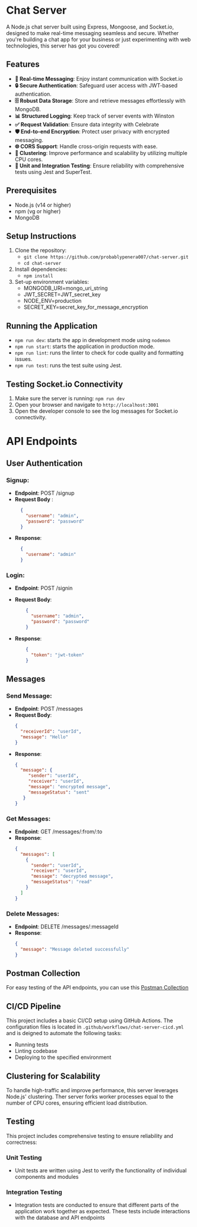 # Chat Server
A Node.js chat server built using Express, Mongoose, and Socket.io, designed to make real-time messaging seamless and secure. Whether you're building a chat app for your business or just experimenting with web technologies, this server has got you covered!

## Features
- **💬 Real-time Messaging**: Enjoy instant communication with Socket.io
- **🔒 Secure Authentication**: Safeguard user access with JWT-based authentication.
- **🗄️ Robust Data Storage**: Store and retrieve messages effortlessly with MongoDB.
- **📊 Structured Logging**: Keep track of server events with Winston
- **✅ Request Validation**: Ensure data integrity with Celebrate
- **🛡️ End-to-end Encryption**: Protect user privacy with encrypted messaging.
- **🌐 CORS Support**: Handle cross-origin requests with ease.
- **🔄 Clustering**: Improve performance and scalability by utilizing multiple CPU cores.
- **🧪 Unit and Integration Testing**: Ensure reliability with comprehensive tests using Jest and SuperTest.

## Prerequisites
- Node.js (v14 or higher)
- npm (vg or higher)
- MongoDB

## Setup Instructions

1. Clone the repository:
   - `git clone https://github.com/probablypenera007/chat-server.git`
   - `cd chat-server`
2. Install dependencies: 
    - `npm install`
3. Set-up environment variables:
    - MONGODB_URI=mongo_uri_string
    - JWT_SECRET=JWT_secret_key 
    - NODE_ENV=production
    - SECRET_KEY=secret_key_for_message_encryption
    
## Running the Application
- `npm run dev`: starts the app in development mode using `nodemon`
- `npm run start`: starts the application in production mode.
- `npm run lint`: runs the linter to check for code quality and formatting issues.
- `npm run test`: runs the test suite using Jest. 

## Testing Socket.io Connectivity

1. Make sure the server is running: `npm run dev`
2. Open your browser and navigate to `http://localhost:3001`
3. Open the developer console to see the log messages for Socket.io connectivity.

# API Endpoints

## User Authentication
### Signup:
- **Endpoint**: POST /signup
- **Request Body** : 
    ```json
      { 
        "username": "admin", 
        "password": "password" 
      }
    ```
- **Response**: 
    ```json
      { 
        "username": "admin" 
      }
    ```



### Login:
- **Endpoint**: POST /signin
- **Request Body**:
    ```json
        { 
          "username": "admin", 
          "password": "password" 
        }
    ```


- **Response**: 
    ```json
        {
          "token": "jwt-token" 
        }
    ```



## Messages

### Send Message:
- **Endpoint**: POST /messages
- **Request Body**:
    ```json
    { 
      "receiverId": "userId", 
      "message": "Hello" 
    }
    ```
- **Response**:
    ```json
    { 
      "message": { 
         "sender": "userId", 
         "receiver": "userId", 
         "message": "encrypted message", 
         "messageStatus": "sent" 
       } 
    }
    ```

### Get Messages:
- **Endpoint**: GET /messages/:from/:to
- **Response**:
    ```json
    { 
      "messages": [
        { 
          "sender": "userId", 
          "receiver": "userId", 
          "message": "decrypted message", 
          "messageStatus": "read" 
        }
      ] 
    }
    ```

### Delete Messages:
- **Endpoint**: DELETE /messages/:messageId
- **Response**:
    ```json
    { 
      "message": "Message deleted successfully" 
    }
    ```

## Postman Collection
For easy testing of the API endpoints, you can use this [Postman Collection](./chat-server.postman_collection.json)

## CI/CD Pipeline
This project includes a basic CI/CD setup using GitHub Actions. The configuration files is located in `.github/workflows/chat-server-cicd.yml` and is deigned to automate the following tasks:
- Running tests
- Linting codebase
- Deploying to the specified environment

## Clustering for Scalability
To handle high-traffic and improve performance, this server leverages Node.js' clustering. Ther server forks worker processes equal to the number of CPU cores, ensuring efficient load distribution.

## Testing 
This project includes comprehensive testing to ensure reliability and correctness:
  ### Unit Testing
  - Unit tests are written using Jest to verify the functionality of individual components and modules

  ### Integration Testing
  - Integration tests are conducted to ensure that different parts of the application work together as expected. These tests include interactions with the database and API endpoints